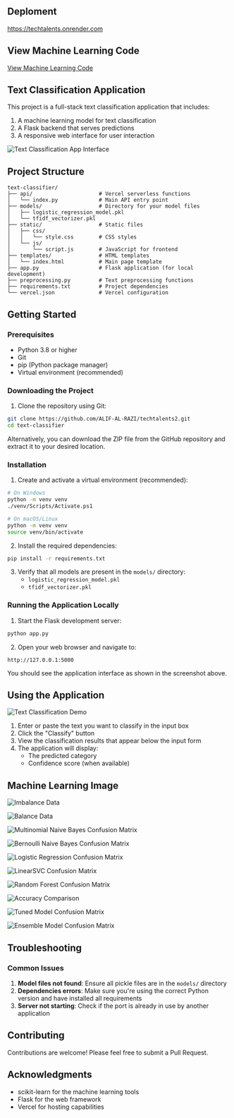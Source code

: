 ## Deploment

https://techtalents.onrender.com

## View Machine Learning Code

[View Machine Learning Code](https://nbviewer.org/github/ALIF-AL-RAZI/techtalents2/blob/main/main3.ipynb)


## Text Classification Application

This project is a full-stack text classification application that includes:
1. A machine learning model for text classification
2. A Flask backend that serves predictions
3. A responsive web interface for user interaction

![Text Classification App Interface](/pic/1.png)

## Project Structure 

```
text-classifier/
├── api/                     # Vercel serverless functions
│   └── index.py             # Main API entry point
├── models/                  # Directory for your model files
│   ├── logistic_regression_model.pkl
│   └── tfidf_vectorizer.pkl
├── static/                  # Static files
│   ├── css/
│   │   └── style.css        # CSS styles
│   └── js/
│       └── script.js        # JavaScript for frontend
├── templates/               # HTML templates
│   └── index.html           # Main page template
├── app.py                   # Flask application (for local development)
├── preprocessing.py         # Text preprocessing functions
├── requirements.txt         # Project dependencies
└── vercel.json              # Vercel configuration
```

## Getting Started

### Prerequisites

- Python 3.8 or higher
- Git
- pip (Python package manager)
- Virtual environment (recommended)

### Downloading the Project

1. Clone the repository using Git:

```bash
git clone https://github.com/ALIF-AL-RAZI/techtalents2.git
cd text-classifier
```

Alternatively, you can download the ZIP file from the GitHub repository and extract it to your desired location.

### Installation

1. Create and activate a virtual environment (recommended):

```bash
# On Windows
python -m venv venv
./venv/Scripts/Activate.ps1

# On macOS/Linux
python -m venv venv
source venv/bin/activate
```

2. Install the required dependencies:

```bash
pip install -r requirements.txt
```

3. Verify that all models are present in the `models/` directory:
   - `logistic_regression_model.pkl`
   - `tfidf_vectorizer.pkl`

### Running the Application Locally

1. Start the Flask development server:

```bash
python app.py
```

2. Open your web browser and navigate to:

```
http://127.0.0.1:5000
```

You should see the application interface as shown in the screenshot above.

## Using the Application

![Text Classification Demo](/pic/2.png)

1. Enter or paste the text you want to classify in the input box
2. Click the "Classify" button
3. View the classification results that appear below the input form
4. The application will display:
   - The predicted category
   - Confidence score (when available)



## Machine Learning Image


![Imbalance Data](/pic/3.png)


![Balance Data](/pic/4.png)


![Multinomial Naive Bayes Confusion Matrix](/pic/5.png)


![Bernoulli Naive Bayes Confusion Matrix](/pic/6.png)


![Logistic Regression Confusion Matrix](/pic/7.png)


![LinearSVC Confusion Matrix](/pic/8.png)


![Random Forest Confusion Matrix](/pic/9.png)


![Accuracy Comparison](/pic/10.png)


![Tuned Model Confusion Matrix](/pic/11.png)


![Ensemble Model Confusion Matrix](/pic/12.png)


## Troubleshooting

### Common Issues

1. **Model files not found**: Ensure all pickle files are in the `models/` directory
2. **Dependencies errors**: Make sure you're using the correct Python version and have installed all requirements
3. **Server not starting**: Check if the port is already in use by another application

## Contributing

Contributions are welcome! Please feel free to submit a Pull Request.


## Acknowledgments

- scikit-learn for the machine learning tools
- Flask for the web framework
- Vercel for hosting capabilities
